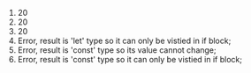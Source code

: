 1. 20
2. 20
3. 20
4. Error, result is 'let' type so it can only be vistied in if block;
5. Error, result is 'const' type so its value cannot change;
6. Error, result is 'const' type so it can only be vistied in if block;
